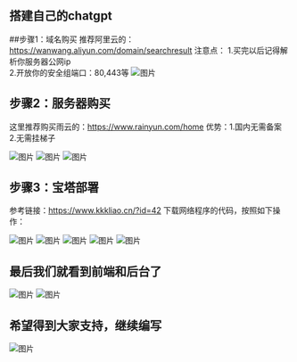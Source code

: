 ## 搭建自己的chatgpt



##步骤1：域名购买
推荐阿里云的：https://wanwang.aliyun.com/domain/searchresult
注意点： 1.买完以后记得解析你服务器公网ip    
       2.开放你的安全组端口：80,443等
![图片](images/微信图片_20230509152718.png)

## 步骤2：服务器购买
 这里推荐购买雨云的：https://www.rainyun.com/home
优势：1.国内无需备案   
     2.无需挂梯子

![图片](images/1d0aa104d8a0fb9845c712505c26edef130b48e9.jpeg)
![图片](images/3639266dbdc383f60ba8678af317bdf125408f72.jpeg)
![图片](images/be619d4b28c1b2d574a0b64ec36065339c284543.jpeg)


## 步骤3：宝塔部署
参考链接：https://www.kkkliao.cn/?id=42
下载网络程序的代码，按照如下操作：

![图片](images/image1.png)
![图片](images/image2.png)
![图片](images/image3.png)
![图片](images/image4.png)
![图片](images/image5.png)


## 最后我们就看到前端和后台了
![图片](images/image6.png)
![图片](images/image7.png)


## 希望得到大家支持，继续编写
![图片](images/微信图片_20230509154918.jpg)


